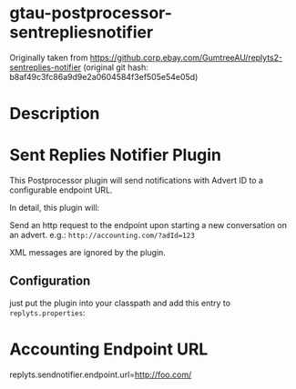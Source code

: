 # gtau-postprocessor-sentrepliesnotifier

Originally taken from https://github.corp.ebay.com/GumtreeAU/replyts2-sentreplies-notifier
(original git hash: b8af49c3fc86a9d9e2a0604584f3ef505e54e05d)

# Description

# Sent Replies Notifier Plugin
This Postprocessor plugin will send notifications with Advert ID to a configurable endpoint URL.

In detail, this plugin will:

Send an http request to the endpoint upon starting a new conversation on an advert. e.g.:
`http://accounting.com/?adId=123`

XML messages are ignored by the plugin.

## Configuration
just put the plugin into your classpath and add this entry to `replyts.properties`:

# Accounting Endpoint URL
replyts.sendnotifier.endpoint.url=http://foo.com/
